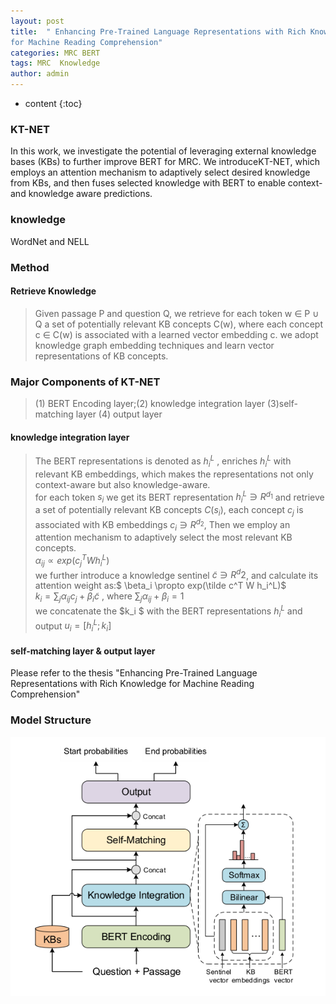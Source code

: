 ```yaml
---
layout: post
title:  " Enhancing Pre-Trained Language Representations with Rich Knowledge
for Machine Reading Comprehension"
categories: MRC BERT
tags: MRC  Knowledge 
author: admin
---
```

* content
{:toc}

###  KT-NET

In this work, we investigate the potential of leveraging external knowledge bases (KBs) to further improve BERT for MRC. We introduceKT-NET, which employs an attention mechanism to adaptively select desired knowledge from KBs, and then fuses selected knowledge with BERT to enable context- and knowledge aware predictions.
### knowledge
WordNet and NELL
### Method 
#### Retrieve Knowledge
> Given passage  P and question Q, we retrieve for each token w ∈ P ∪ Q a set of potentially relevant KB concepts C(w), where each concept c ∈ C(w) is associated with a learned vector embedding c.  we adopt knowledge graph embedding techniques and learn vector representations of KB concepts.  

### Major Components of KT-NET
> (1) BERT Encoding layer;(2) knowledge integration  layer (3)self-matching layer (4) output layer  

#### knowledge integration  layer

> The BERT representations is denoted as $h_i^L$ , enriches $h_i^L$  with relevant KB embeddings, which makes the representations not only context-aware but also knowledge-aware.  
> for each token $s_i$ we get its BERT representation $h_i^L \ni R^{d_1}$ and retrieve a set of potentially relevant KB concepts $C(s_i)$, each concept $c_j$ is associated with KB embeddings $c_i \ni R^{d_2}$, Then we employ an attention mechanism to adaptively select the most relevant KB concepts.   
> $\alpha_{ij} \propto exp(c_j^T W h_i^L)$  
> we further introduce a knowledge sentinel $\tilde c \ni R^d2$, and calculate its attention weight as:$ \beta_i \propto exp(\tilde c^T W h_i^L)$  
> $k_i = \sum_j \alpha_{ij} c_j + \beta_i \tilde c$ , where $\sum_j \alpha_{ij} + \beta_i = 1$  
> we concatenate the $k_i $ with the BERT representations $h_i^L$  and output $u_i=[h_i^L;k_i]$  

#### self-matching layer & output layer 
Please refer to the thesis "Enhancing Pre-Trained Language Representations with Rich Knowledge for Machine Reading Comprehension"

### Model Structure
![ktNET](../img/ktnet.png "Enhancing Pre-Trained Language Representations with Rich Knowledge for Machine Reading Comprehension")  
